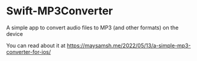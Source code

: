 # Swift-MP3Converter
A simple app to convert audio files to MP3 (and other formats) on the device

You can read about it at https://maysamsh.me/2022/05/13/a-simple-mp3-converter-for-ios/
